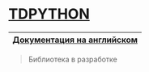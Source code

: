 # [TDPYTHON][link]

| [Документация на английском][link] |
|--------------------------------------------------------------------------------------------|
> Библиотека в разработке

[link]: https://github.com/MiSTeR1995/docs_test
